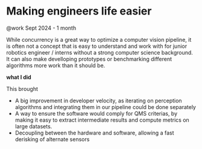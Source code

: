 
# Making engineers life easier

@work
Sept 2024 - 1 month

While concurrency is a great way to optimize a computer vision pipeline, it is often not a concept that is easy to understand and work with
for junior robotics engineer  / interns without a strong computer science background.
It can also make develloping prototypes or benchmarking different algorithms more work than it should be.

**what I did**

This brought

- A big improvement in developer velocity, as iterating on perception algorithms and integrating them in our pipeline could be done separately
- A way to ensure the software would comply for QMS criterias, by making it easy to extract intermediate results and compute metrics on large datasets.
- Decoupling between the hardware and software, allowing a fast derisking of alternate sensors
